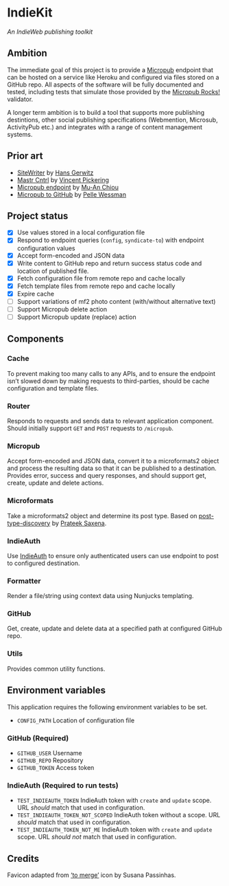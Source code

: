 # IndieKit

*An IndieWeb publishing toolkit*

## Ambition
The immediate goal of this project is to provide a [Micropub](https://www.w3.org/TR/micropub/) endpoint that can be hosted on a service like Heroku and configured via files stored on a GitHub repo. All aspects of the software will be fully documented and tested, including tests that simulate those provided by the [Micropub Rocks!](https://micropub.rocks) validator.

A longer term ambition is to build a tool that supports more publishing destintions, other social publishing specifications (Webmention, Microsub, ActivityPub etc.) and integrates with a range of content management systems.

## Prior art
* [SiteWriter](https://github.com/gerwitz/sitewriter) by [Hans Gerwitz](https://hans.gerwitz.com)
* [Mastr Cntrl](https://github.com/vipickering/mastr-cntrl) by [Vincent Pickering](https://vincentp.me)
* [Micropub endpoint](https://github.com/muan/micropub-endpoint) by [Mu-An Chiou](https://muan.co)
* [Micropub to GitHub](https://github.com/voxpelli/webpage-micropub-to-github) by [Pelle Wessman](https://kodfabrik.se)

## Project status
* [x] Use values stored in a local configuration file
* [x] Respond to endpoint queries (`config`, `syndicate-to`) with endpoint configuration values
* [x] Accept form-encoded and JSON data
* [x] Write content to GitHub repo and return success status code and location of published file.
* [x] Fetch configuration file from remote repo and cache locally
* [x] Fetch template files from remote repo and cache locally
* [x] Expire cache
* [ ] Support variations of mf2 photo content (with/without alternative text)
* [ ] Support Micropub delete action
* [ ] Support Micropub update (replace) action

## Components

### Cache
To prevent making too many calls to any APIs, and to ensure the endpoint isn’t slowed down by making requests to third-parties, should be cache configuration and template files.

### Router
Responds to requests and sends data to relevant application component. Should initially support `GET` and `POST` requests to `/micropub`.

### Micropub
Accept form-encoded and JSON data, convert it to a microformats2 object and process the resulting data so that it can be published to a destination. Provides error, success and query responses, and should support get, create, update and delete actions.

### Microformats
Take a microformats2 object and determine its post type. Based on [post-type-discovery](https://github.com/twozeroone/post-type-discovery) by [Prateek Saxena](prtksxna.com).

### IndieAuth
Use [IndieAuth](https://www.w3.org/TR/indieauth/) to ensure only authenticated users can use endpoint to post to configured destination.

### Formatter
Render a file/string using context data using Nunjucks templating.

### GitHub
Get, create, update and delete data at a specified path at configured GitHub repo.

### Utils
Provides common utility functions.

## Environment variables
This application requires the following environment variables to be set.

* `CONFIG_PATH` Location of configuration file

### GitHub (Required)
* `GITHUB_USER` Username
* `GITHUB_REPO` Repository
* `GITHUB_TOKEN` Access token

### IndieAuth (Required to run tests)
* `TEST_INDIEAUTH_TOKEN` IndieAuth token with `create` and `update` scope. URL *should* match that used in configuration.
* `TEST_INDIEAUTH_TOKEN_NOT_SCOPED` IndieAuth token without a scope. URL *should* match that used in configuration.
* `TEST_INDIEAUTH_TOKEN_NOT_ME` IndieAuth token with `create` and `update` scope. URL *should not* match that used in configuration.

## Credits
Favicon adapted from [‘to merge’](https://www.toicon.com/icons/afiado_merge) icon by Susana Passinhas.
